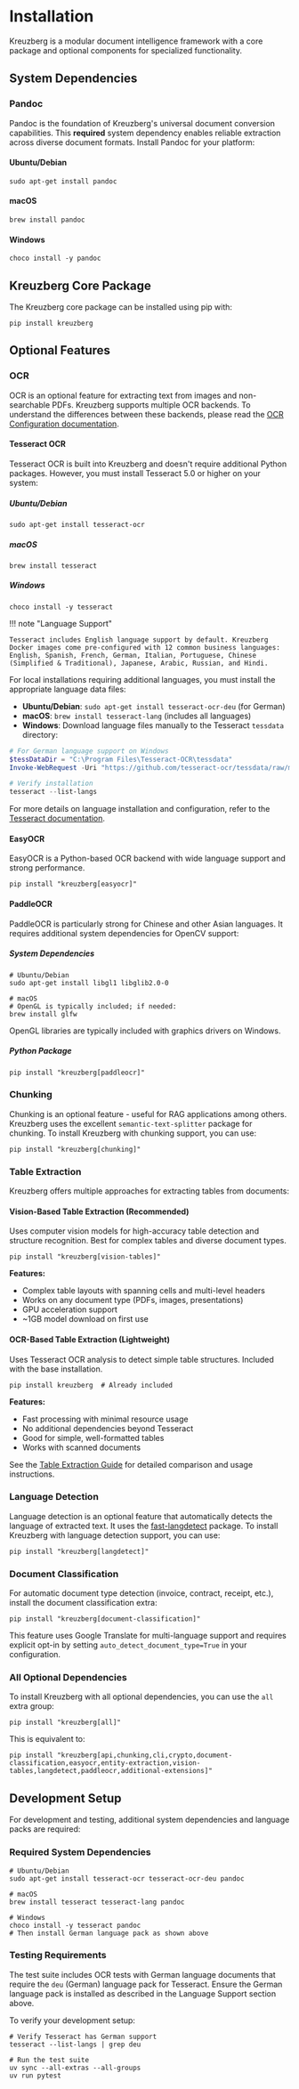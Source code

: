 # Installation

Kreuzberg is a modular document intelligence framework with a core package and optional components for specialized functionality.

## System Dependencies

### Pandoc

Pandoc is the foundation of Kreuzberg's universal document conversion capabilities. This **required** system dependency enables reliable extraction across diverse document formats. Install Pandoc for your platform:

#### Ubuntu/Debian

```shell
sudo apt-get install pandoc
```

#### macOS

```shell
brew install pandoc
```

#### Windows

```shell
choco install -y pandoc
```

## Kreuzberg Core Package

The Kreuzberg core package can be installed using pip with:

```shell
pip install kreuzberg
```

## Optional Features

### OCR

OCR is an optional feature for extracting text from images and non-searchable PDFs. Kreuzberg supports multiple OCR backends. To understand the differences between these backends, please read the [OCR Configuration documentation](../user-guide/ocr-configuration.md).

#### Tesseract OCR

Tesseract OCR is built into Kreuzberg and doesn't require additional Python packages. However, you must install Tesseract 5.0 or higher on your system:

##### Ubuntu/Debian

```shell
sudo apt-get install tesseract-ocr
```

##### macOS

```shell
brew install tesseract
```

##### Windows

```shell
choco install -y tesseract
```

!!! note "Language Support"

    Tesseract includes English language support by default. Kreuzberg Docker images come pre-configured with 12 common business languages: English, Spanish, French, German, Italian, Portuguese, Chinese (Simplified & Traditional), Japanese, Arabic, Russian, and Hindi.

For local installations requiring additional languages, you must install the appropriate language data files:

- **Ubuntu/Debian**: `sudo apt-get install tesseract-ocr-deu` (for German)
- **macOS**: `brew install tesseract-lang` (includes all languages)
- **Windows**: Download language files manually to the Tesseract `tessdata` directory:

```powershell
# For German language support on Windows
$tessDataDir = "C:\Program Files\Tesseract-OCR\tessdata"
Invoke-WebRequest -Uri "https://github.com/tesseract-ocr/tessdata/raw/main/deu.traineddata" -OutFile "$tessDataDir\deu.traineddata"

# Verify installation
tesseract --list-langs
```

For more details on language installation and configuration, refer to the [Tesseract documentation](https://tesseract-ocr.github.io/tessdoc/Installation.html).

#### EasyOCR

EasyOCR is a Python-based OCR backend with wide language support and strong performance.

```shell
pip install "kreuzberg[easyocr]"
```

#### PaddleOCR

PaddleOCR is particularly strong for Chinese and other Asian languages. It requires additional system dependencies for OpenCV support:

##### System Dependencies

```shell
# Ubuntu/Debian
sudo apt-get install libgl1 libglib2.0-0

# macOS
# OpenGL is typically included; if needed:
brew install glfw
```

OpenGL libraries are typically included with graphics drivers on Windows.

##### Python Package

```shell
pip install "kreuzberg[paddleocr]"
```

### Chunking

Chunking is an optional feature - useful for RAG applications among others. Kreuzberg uses the excellent `semantic-text-splitter` package for chunking. To install Kreuzberg with chunking support, you can use:

```shell
pip install "kreuzberg[chunking]"
```

### Table Extraction

Kreuzberg offers multiple approaches for extracting tables from documents:

#### Vision-Based Table Extraction (Recommended)

Uses computer vision models for high-accuracy table detection and structure recognition. Best for complex tables and diverse document types.

```shell
pip install "kreuzberg[vision-tables]"
```

**Features:**

- Complex table layouts with spanning cells and multi-level headers
- Works on any document type (PDFs, images, presentations)
- GPU acceleration support
- ~1GB model download on first use

#### OCR-Based Table Extraction (Lightweight)

Uses Tesseract OCR analysis to detect simple table structures. Included with the base installation.

```shell
pip install kreuzberg  # Already included
```

**Features:**

- Fast processing with minimal resource usage
- No additional dependencies beyond Tesseract
- Good for simple, well-formatted tables
- Works with scanned documents

See the [Table Extraction Guide](../user-guide/table-extraction.md) for detailed comparison and usage instructions.

### Language Detection

Language detection is an optional feature that automatically detects the language of extracted text. It uses the [fast-langdetect](https://github.com/LlmKira/fast-langdetect) package. To install Kreuzberg with language detection support, you can use:

```shell
pip install "kreuzberg[langdetect]"
```

### Document Classification

For automatic document type detection (invoice, contract, receipt, etc.), install the document classification extra:

```shell
pip install "kreuzberg[document-classification]"
```

This feature uses Google Translate for multi-language support and requires explicit opt-in by setting `auto_detect_document_type=True` in your configuration.

### All Optional Dependencies

To install Kreuzberg with all optional dependencies, you can use the `all` extra group:

```shell
pip install "kreuzberg[all]"
```

This is equivalent to:

```shell
pip install "kreuzberg[api,chunking,cli,crypto,document-classification,easyocr,entity-extraction,vision-tables,langdetect,paddleocr,additional-extensions]"
```

## Development Setup

For development and testing, additional system dependencies and language packs are required:

### Required System Dependencies

```shell
# Ubuntu/Debian
sudo apt-get install tesseract-ocr tesseract-ocr-deu pandoc

# macOS
brew install tesseract tesseract-lang pandoc

# Windows
choco install -y tesseract pandoc
# Then install German language pack as shown above
```

### Testing Requirements

The test suite includes OCR tests with German language documents that require the `deu` (German) language pack for Tesseract. Ensure the German language pack is installed as described in the Language Support section above.

To verify your development setup:

```shell
# Verify Tesseract has German support
tesseract --list-langs | grep deu

# Run the test suite
uv sync --all-extras --all-groups
uv run pytest
```
